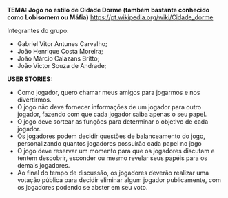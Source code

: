 **TEMA: Jogo no estilo de Cidade Dorme (também bastante conhecido como Lobisomem ou Máfia)**
https://pt.wikipedia.org/wiki/Cidade_dorme 

Integrantes do grupo:  
- Gabriel Vitor Antunes Carvalho;  
- João Henrique Costa Moreira;  
- João Márcio Calazans Britto;  
- João Victor Souza de Andrade;  

**USER STORIES:**
-  Como jogador, quero chamar meus amigos para jogarmos e nos divertirmos.  
-  O jogo não deve fornecer informações de um jogador para outro jogador, fazendo com que cada jogador saiba apenas o seu papel.  
-  O jogo deve sortear as funções para determinar o objetivo de cada jogador.  
-  Os jogadores podem decidir questões de balanceamento do jogo, personalizando quantos jogadores possuirão cada papel no jogo
-  O jogo deve reservar um momento para que os jogadores discutam e tentem descobrir, esconder ou mesmo revelar seus papéis para os demais jogadores.  
-  Ao final do tempo de discussão, os jogadores deverão realizar uma votação pública para decidir eliminar algum jogador publicamente, com os jogadores podendo se abster em seu voto.  
